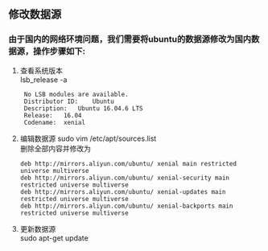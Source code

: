 ## 修改数据源

### 由于国内的网络环境问题，我们需要将ubuntu的数据源修改为国内数据源，操作步骤如下:

1. 查看系统版本  
lsb_release -a
    ``` shell
     No LSB modules are available.
     Distributor ID:	Ubuntu
     Description:	Ubuntu 16.04.6 LTS
     Release:	16.04
     Codename:	xenial
     ```
2. 编辑数据源
sudo vim /etc/apt/sources.list  
删除全部内容并修改为
    ``` shell 
    deb http://mirrors.aliyun.com/ubuntu/ xenial main restricted universe multiverse
    deb http://mirrors.aliyun.com/ubuntu/ xenial-security main restricted universe multiverse
    deb http://mirrors.aliyun.com/ubuntu/ xenial-updates main restricted universe multiverse
    deb http://mirrors.aliyun.com/ubuntu/ xenial-backports main restricted universe multiverse
    ```
3. 更新数据源  
sudo apt-get update